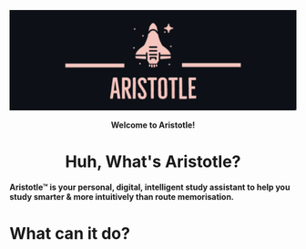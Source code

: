 ![](Aristotle-New.png)

<html>
<p align = center>
  <b>Welcome to Aristotle!<b>

  <h1 align="center">Huh, What's Aristotle?</h1>
 </p> 
    Aristotle™ is your personal, digital, intelligent study assistant to help you study smarter & more intuitively than route memorisation. 
    
<html>
  <body>
    <h1> What can it do? </h1>
  </body>
 </html>



